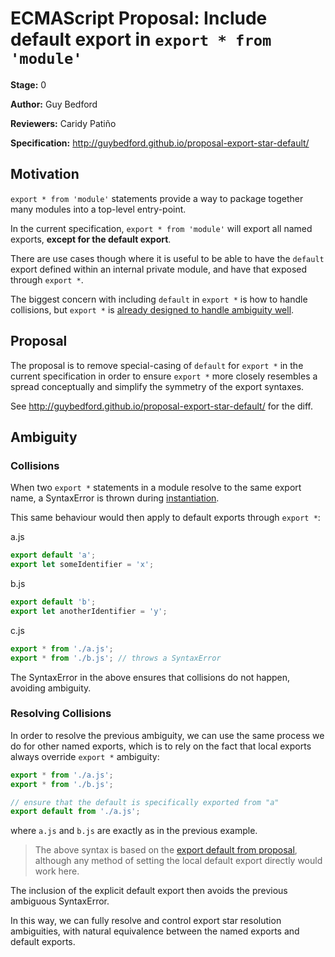# ECMAScript Proposal: Include default export in `export * from 'module'`

**Stage:** 0

**Author:** Guy Bedford

**Reviewers:** Caridy Patiño

**Specification:** http://guybedford.github.io/proposal-export-star-default/

## Motivation

`export * from 'module'` statements provide a way to package together many modules into
a top-level entry-point.

In the current specification, `export * from 'module'` will export all named exports, **except for
the default export**.

There are use cases though where it is useful to be able to have the `default` export defined within
an internal private module, and have that exposed through `export *`.

The biggest concern with including `default` in `export *` is how to handle collisions, but `export *`
is [already designed to handle ambiguity well](#ambiguity).

## Proposal

The proposal is to remove special-casing of `default` for `export *` in the current specification
in order to ensure `export *` more closely resembles a spread conceptually and simplify the symmetry of the export syntaxes.

See http://guybedford.github.io/proposal-export-star-default/ for the diff.

## Ambiguity

### Collisions

When two `export *` statements in a module resolve to the same export name, a SyntaxError is thrown during [instantiation](http://www.ecma-international.org/ecma-262/6.0/#sec-moduledeclarationinstantiation).

This same behaviour would then apply to default exports through `export *`:

a.js
```javascript
export default 'a';
export let someIdentifier = 'x';
```
b.js
```javascript
export default 'b';
export let anotherIdentifier = 'y';
```

c.js
```javascript
export * from './a.js';
export * from './b.js'; // throws a SyntaxError
```

The SyntaxError in the above ensures that collisions do not happen, avoiding ambiguity.

### Resolving Collisions

In order to resolve the previous ambiguity, we can use the same process we do for
other named exports, which is to rely on the fact that local exports always
override `export *` ambiguity:

```javascript
export * from './a.js';
export * from './b.js';

// ensure that the default is specifically exported from "a"
export default from './a.js';
```

where `a.js` and `b.js` are exactly as in the previous example.

> The above syntax is based on the [export default from proposal](https://github.com/leebyron/ecmascript-export-default-from),
although any method of setting the local default export directly would work here.

The inclusion of the explicit default export then avoids the previous ambiguous SyntaxError.

In this way, we can fully resolve and control export star resolution ambiguities, with natural equivalence between the named exports
and default exports.
